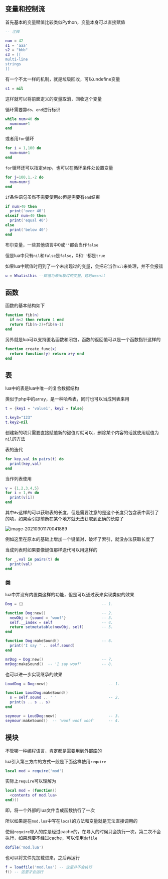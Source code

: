 ## 变量和控制流

首先基本的变量赋值比较类似Python，变量本身可以直接赋值

```lua
-- 注释

num = 42
s1 = 'aaa'
s2 = "bbb"
s3 = [[
multi-line
strings
]]
```

有一个不太一样的机制，就是垃圾回收，可以undefine变量

```lua
s1 = nil
```

这样就可以将前面定义的变量取消，回收这个变量

循环需要靠`do`、`end`进行标识

```lua
while num<40 do
  num=num+1
end
```

或者用`for`循环

```lua
for i = 1,100 do
  num=num+1
end
```

`for`循环还可以指定step，也可以在循环条件处设置变量

```lua
for j=100,1,-2 do 
  num=num+j
end
```





`if`条件语句虽然不需要使用`do`但是需要有`end`结束

```lua
if num>40 then
  print('over 40')
elseif num=40 then
  print('equal 40')
else
  print('below 40')
end
```



布尔变量，一些其他语言中0或`''`都会当作`false`

但是lua中只有`nil`和`false`是`false`，0和`''`都是`true`

如果lua中赋值时用到了一个未出现过的变量，会把它当作`nil`来处理，并不会报错

```lua
u = Whatisthis --赋值为未出现过的变量，这时u==nil
```







## 函数

函数的基本结构如下

```lua
function fib(n)
  if n<2 then return 1 end
  return fib(n-2)+fib(n-1)
end
```

另外就是lua可以支持匿名函数和闭包，函数的返回值可以是一个函数指针这样的

```lua
function create_func(x)
  return function(y) return x+y end
end
```



## 表

lua中的表是lua中唯一的复合数据结构

类似于php中的array，是一种哈希表，同时也可以当成列表来用

```lua
t = {key1 = 'value1', key2 = false}

t.key3="123"
t.key2=nil
```

创建新的项只需要直接赋值新的键值对就可以，删除某个内容的话就使用赋值为`nil`的方法



表的迭代

```lua
for key,val in pairs(t) do
  print(key,val)
end
```



当作列表使用

```lua
v = {1,2,3,4,5}
for i = 1,#v do
  print(v[i])
end
```

其中`#v`这样的可以获取表的长度，但是需要注意的是这个长度只包含表中索引了的项，如果索引提前断在某个地方就无法获取到正确的长度了

![image-20210301170041889](https://static.hack1s.fun/images/2021/03/01/image-20210301170041889.png)

例如这里在原本的基础上增加一个键值对，破坏了索引，就没办法获取长度了



当成列表时如果要像键值那样迭代可以用这样的

```lua
for _,val in pairs(t) do
  print(val)
end
```





### 类

lua中并没有内置类这样的功能，但是可以通过表来实现类似的效果

```lua
Dog = {}                                   -- 1.

function Dog:new()                         -- 2.
  newObj = {sound = 'woof'}                -- 3.
  self.__index = self                      -- 4.
  return setmetatable(newObj, self)        -- 5.
end

function Dog:makeSound()                   -- 6.
  print('I say ' .. self.sound)
end

mrDog = Dog:new()                          -- 7.
mrDog:makeSound()  -- 'I say woof'         -- 8.

```

也可以进一步实现继承的效果

```lua
LoudDog = Dog:new()                           -- 1.

function LoudDog:makeSound()
  s = self.sound .. ' '                       -- 2.
  print(s .. s .. s)
end

seymour = LoudDog:new()                       -- 3.
seymour:makeSound()  -- 'woof woof woof'      -- 4.

```







## 模块

不管哪一种编程语言，肯定都是需要用到外部库的

lua引入第三方库的方式一般是下面这样使用`require`

```lua
local mod = require('mod')
```

实际上`require`可以理解为

```lua
local mod = (function()
  <contents of mod.lua>
end)()
```

即，将一个外部的lua文件当成函数执行了一次

所以如果是在`mod.lua`中写在`local`的方法和变量就是无法直接调用的

使用`require`导入的库是经过cache的，在导入的时候只会执行一次，第二次不会执行，如果想要不经过cache，可以使用`dofile`

```lua
dofile('mod.lua')
```

也可以将文件先加载进来，之后再运行

```lua
f = loadfile('mod.lua') -- 这里并不会执行
f() -- 这里才会运行
```

